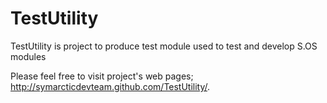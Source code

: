 TestUtility
===========

TestUtility is project to produce test module used to test and develop S.OS modules

Please feel free to visit project's web pages; http://symarcticdevteam.github.com/TestUtility/.  